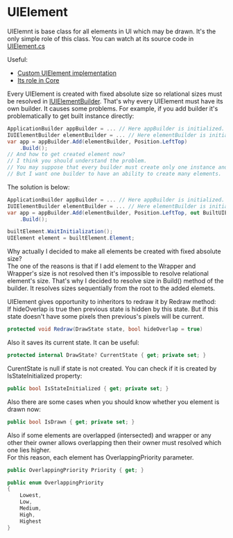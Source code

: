 <h1>UIElement</h1>

UIElemnt is base class for all elements in UI which may be drawn. It's the only simple role of this class.
You can watch at its source code in [UIElement.cs](https://github.com/sunnyyssh/Sunnyyssh.ConsoleUI/blob/master/Sunnyyssh.ConsoleUI/Core/UIElement/UIElement.cs)

Useful:
- [Custom UIElement implementation](CustomUIElement.doc.md)
- [Its role in Core](Core.doc.md)

Every UIElement is created with fixed absolute size so relational sizes must be resolved in [IUIElementBuilder](https://github.com/sunnyyssh/Sunnyyssh.ConsoleUI/blob/master/Sunnyyssh.ConsoleUI/Core/UIElement/IUIElementBuilder.cs). 
That's why every UIElement must have its own builder.
It causes some problems. For example, if you add builder it's problematically to get built instance directly:
```csharp
ApplicationBuilder appBuilder = ... // Here appBuilder is initialized.
IUIElementBuilder elementBuilder = ... // Here elementBuilder is initialized.
var app = appBuilder.Add(elementBuilder, Position.LeftTop)
    .Build();
// And how to get created element now?
// I think you should understand the problem.
// You may suppose that every builder must create only one instance and then we'll be able to get instance by its builder.
// But I want one builder to have an ability to create many elements.
```
The solution is below:
```csharp
ApplicationBuilder appBuilder = ... // Here appBuilder is initialized.
IUIElementBuilder elementBuilder = ... // Here elementBuilder is initialized.
var app = appBuilder.Add(elementBuilder, Position.LeftTop, out BuiltUIElement builtElement)
    .Build();

builtElement.WaitInitialization();
UIElement element = builtElement.Element;
```

Why actually I decided to make all elements be created with fixed absolute size?
<br/>
The one of the reasons is that if I add element to the Wrapper and Wrapper's size is not resolved then it's impossible to resolve relational element's size.
That's why I decided to resolve size in Build() method of the builder. It resolves sizes sequentially from the root to the added elemets.

UIElement gives opportunity to inheritors to redraw it by Redraw method:
<br/>
If hideOverlap is true then previous state is hidden by this state. But if this state doesn't have some pixels then previous's pixels will be current. 

```csharp
protected void Redraw(DrawState state, bool hideOverlap = true)
```
Also it saves its current state. It can be useful:

```csharp
protected internal DrawState? CurrentState { get; private set; }
```
CurentState is null if state is not created. You can check if it is created by IsStateInitialized property:

```csharp
public bool IsStateInitialized { get; private set; }
```

Also there are some cases when you should know whether you element is drawn now:

```csharp
public bool IsDrawn { get; private set; }
```

Also if some elements are overlapped (intersected) and wrapper or any other their owner allows overlapping then their owner must resolved which one lies higher.
<br/>
For this reason, each element has OverlappingPriority parameter.
```csharp
public OverlappingPriority Priority { get; }
```

```csharp
public enum OverlappingPriority
{
    Lowest,
    Low,
    Medium,
    High,
    Highest
}
```